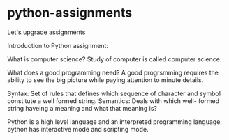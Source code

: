 # python-assignments
Let's upgrade assignments

Introduction to Python assignment:

What is computer science?
Study of computer is called computer science.

What does a good programming need?
A good progrsmming requires the ability to see the big picture while paying attention to minute details.

Syntax: Set of rules that defines which sequence of character and symbol constitute a well formed string.
Semantics: Deals with which well- formed string haveing a meaning and what that meaning is?

Python is a high level language and an interpreted programming language.
python has interactive mode and scripting mode.
